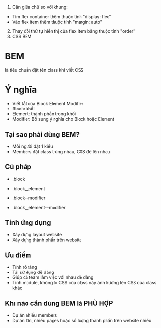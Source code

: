 1. Căn giữa chữ so với khung:
- Tìm flex container thêm thuộc tính "display: flex"
- Vào flex item thêm thuộc tính "margin: auto"
2. Thay đổi thứ tự hiển thị của flex item bằng thuộc tính "order"
3. CSS BEM

# BEM 
là tiêu chuẩn đặt tên class khi viết CSS

# Ý nghĩa
- Viết tắt của Block Element Modifier
- Block: khối
- Element: thành phần trong khối
- Modifier: Bổ sung ý nghĩa cho Block hoặc Element

## Tại sao phải dùng BEM?
- Mỗi người đặt 1 kiểu
- Members đặt class trùng nhau, CSS đè lên nhau

## Cú pháp
- .block
- .block__element

- .block--modifier
- .block__element--modifier

## Tính ứng dụng
- Xây dựng layout website
- Xây dựng thành phần trên website

## Ưu điểm
- Tính rõ ràng
- Tái sử dụng dễ dàng
- Giúp cả team làm việc với nhau dễ dàng
- Tính module, không lo CSS của class này ảnh hưởng lên CSS của class khác

## Khi nào cần dùng BEM là PHÙ HỢP
- Dự án nhiều members
- Dự án lớn, nhiều pages hoặc số lượng thành phần trên website nhiều